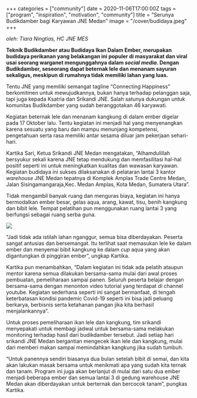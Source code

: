 +++
categories = ["community"]
date = 2020-11-06T17:00:00Z
tags = ["program", "inspiration", "motivation", "community"]
title = "Serunya Budikdamber bagi Karyawan JNE Medan"
image = "/cover/budidaya.jpeg"
+++

_oleh: Tiara Ningtias, HC JNE MES_

**Teknik Budikdamber atau Budidaya Ikan Dalam Ember, merupakan budidaya perikanan yang belakangan ini populer di masyarakat dan viral usai seorang warganet mengunggahnya dalam _social media_. Dengan Budikdamber, seseorang dapat beternak lele dan menanam sayuran sekaligus, meskipun di rumahnya tidak memiliki lahan yang luas.**

Tentu JNE yang memiliki semangat tagline “Connecting Happiness” berkomitmen untuk mewujudkannya, bukan hanya terhadap pelanggan saja, tapi juga kepada Ksatria dan Srikandi JNE. Salah satunya dukungan untuk komunitas Budikdamber yang sudah beranggotakan 46 karyawati.

Kegiatan beternak lele dan menanam kangkung di dalam ember digelar pada 17 Oktober lalu. Tentu kegiatan ini menjadi hal yang menyenangkan karena sesuatu yang baru dan mampu menunjang kompetensi, pengetahuan serta rasa memiliki antar sesama diluar jam pekerjaan sehari-hari.

Kartika Sari, Ketua Srikandi JNE Medan mengatakan, “Alhamdulillah bersyukur sekali karena JNE tetap mendukung dan memfasilitasi hal-hal positif seperti ini untuk meningkatkan kualitas dan wawasan karyawan. Kegiatan budidaya ini sukses dilaksanakan di pelataran lantai 3 kantor _warehouse_ JNE Medan tepatnya di Komplek Amplas Trade Centre Medan, Jalan Sisingamangaraja,Kec. Medan Amplas, Kota Medan, Sumatera Utara”.

Tidak mengambil banyak ruang dan menguras biaya, kegiatan ini hanya bermodalkan ember besar, gelas aqua, arang, kawat, tisu, benih kangkung dan bibit lele. Tempat pelatihan pun menggunakan ruang lantai 3 yang berfungsi sebagai ruang serba guna.

![](/uploads/dsc07451.JPG)

“Jadi tidak ada istilah lahan nganggur, semua bisa diberdayakan. Peserta sangat antusias dan bersemangat. Itu terlihat saat memasukan lele ke dalam ember dan menyemai bibit kangkung ke dalam _cup_ aqua yang akan digantungkan di pinggiran ember”, ungkap Kartika.

Kartika pun menambahkan, “Dalam kegiatan ini tidak ada pelatih ataupun mentor karena semua dilakukan bersama-sama mulai dari awal proses pembuatan, pemeliharaan sampai panen. Seluruh peserta belajar dengan bersama-sama dengan menonton video tutorial yang terdapat di channel youtube. Kegiatan sederhana seperti ini sangat bermanfaat, di tengah keterbatasan kondisi pandemic Covid-19 seperti ini bisa jadi peluang berkarya, berbisnis serta ketahanan pangan jika kita berhasil menjalankannya”.

Untuk proses pemeliharaan ikan lele dan kangkung, tim srikandi menyepakati untuk membagi jadwal untuk bersama-sama melakukan monitoring terhadap hasil dari budikdamber tersebut. Jadi setiap hari srikandi JNE Medan bergantian mengecek ikan lele dan kangkung, mulai dari memberi makan sampai memindahkan kangkung jika sudah tumbuh.

“Untuk panennya sendiri biasanya dua bulan setelah bibit di semai, dan kita akan lakukan masak bersama untuk menikmati apa yang sudah kita ternak dan tanam. Program ini juga akan berlanjut di mulai dari satu dua ember menjadi beberapa ember dan semua lantai 3 di gedung warehouse JNE Medan akan diberdayakan untuk berternak dan bercocok tanam”, pungkas Kartika.